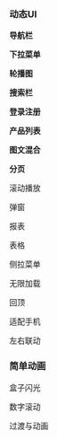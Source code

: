 ### 动态UI

**导航栏**

**下拉菜单**

**轮播图**

**搜索栏**

**登录注册**

**产品列表**

**图文混合**

**分页**

滚动播放

弹窗

报表

表格

侧拉菜单

无限加载

回顶

适配手机

左右联动

### 简单动画

盒子闪光

数字滚动

过渡与动画
